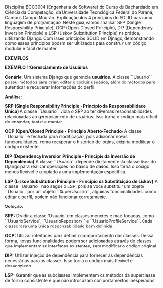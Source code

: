 Disciplina BCC3004 (Engenharia de Software) do Curso de Bacharelado em Ciência da Computação, da Universidade Tecnológica Federal do Paraná, Campus Campo Mourão. Explicação dos 4 princípios do SOLID para uma linguagem de programação.
Neste guia,vamos analisar SRP (Single Responsibility Principle), OCP (Open-Closed Principle), DIP (Dependency Inversion Principle) e LSP (Liskov Substitution Principle) na prática, ultilizando Django. Com isses principios SOLID em Djnago, demonstrando como esses principios podem ser ultilizados para construir um código modular e fácil de manter. 

**EXEMPLOS**


**EXEMPLO 1:Gerenciamento de Usuários**

**Cenário:**
Um sistema Django que gerencia **usuários**. A classe ´´Usuario´´ possui métodos para criar, editar e excluir usuários, além de métodos para autenticar e recuperar informações do perfil.

**Análise:**

**SRP (Single Responsibility Principle - Princípio da Responsabilidade Única)**
A classe ´´Usuario´´ viola o SRP ao ter diversas responsabilidades relacionadas ao gerenciamento de usuários. Isso torna o código mais difícil de entender, testar e manter.

**OCP (Open/Closed Principle - Princípio Aberto-Fechado)**
A classe ´´Usuario´´ é fechada para modificação, pois adicionar novas funcionalidades, como recuperar o histórico de logins, exigiria modificar o código existente.

**DIP (Dependency Inversion Principle - Princípio da Inversão de Dependência)**
A classe ´´Usuario´´ depende diretamente da classe ``User`` do Django para realizar operações no banco de dados. Isso torna o código menos flexível e acoplado a uma implementação específica.

**LSP (Liskov Substitution Principle - Princípio da Substituição de Liskov)**
A classe ´´Usuario´´ não segue o LSP, pois se você substituir um objeto ´´Usuario´´ por um objeto ´´SuperUsuario´´, algumas funcionalidades, como editar o perfil, podem não funcionar corretamente.

**Solução:**

**SRP:** Dividir a classe 'Usuario' em classes menores e mais focadas, como ´´UsuarioService´, ´´UsuarioRepository´´ e ´´UsuarioProfileService´´. Cada classe terá uma única responsabilidade bem definida.

**OCP:** Utilizar interfaces para definir o comportamento das classes. Dessa forma, novas funcionalidades podem ser adicionadas através de classes que implementam as interfaces existentes, sem modificar o código original.

**DIP:** Utilizar injeção de dependência para fornecer as dependências necessárias para as classes. Isso torna o código mais flexível e desacoplado.

**LSP:** Garantir que as subclasses implementem os métodos da superclasse de forma consistente e que não introduzam comportamentos inesperados







